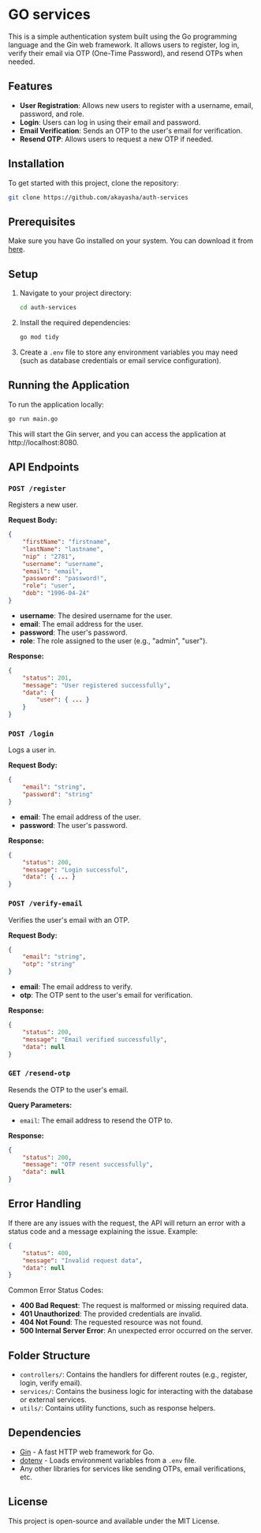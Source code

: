 # GO services

This is a simple authentication system built using the Go programming language and the Gin web framework. It allows users to register, log in, verify their email via OTP (One-Time Password), and resend OTPs when needed.

## Features

- **User Registration**: Allows new users to register with a username, email, password, and role.
- **Login**: Users can log in using their email and password.
- **Email Verification**: Sends an OTP to the user's email for verification.
- **Resend OTP**: Allows users to request a new OTP if needed.

## Installation

To get started with this project, clone the repository:

```bash
git clone https://github.com/akayasha/auth-services
```

## Prerequisites

Make sure you have Go installed on your system. You can download it from [here](https://golang.org/dl/).

## Setup

1. Navigate to your project directory:
   ```bash
   cd auth-services
   ```

2. Install the required dependencies:
   ```bash
   go mod tidy
   ```

3. Create a `.env` file to store any environment variables you may need (such as database credentials or email service configuration).

## Running the Application

To run the application locally:

```bash
go run main.go
```

This will start the Gin server, and you can access the application at http://localhost:8080.

## API Endpoints

### `POST /register`

Registers a new user.

**Request Body:**
```json
{
    "firstName": "firstname",
    "lastName": "lastname",
    "nip" : "2781",
    "username": "username",
    "email": "email",
    "password": "password!",
    "role": "user",
    "dob": "1996-04-24"
}

```

- **username**: The desired username for the user.
- **email**: The email address for the user.
- **password**: The user's password.
- **role**: The role assigned to the user (e.g., "admin", "user").

**Response:**
```json
{
    "status": 201,
    "message": "User registered successfully",
    "data": {
        "user": { ... }
    }
}
```

### `POST /login`

Logs a user in.

**Request Body:**
```json
{
    "email": "string",
    "password": "string"
}
```

- **email**: The email address of the user.
- **password**: The user's password.

**Response:**
```json
{
    "status": 200,
    "message": "Login successful",
    "data": { ... }
}
```

### `POST /verify-email`

Verifies the user's email with an OTP.

**Request Body:**
```json
{
    "email": "string",
    "otp": "string"
}
```

- **email**: The email address to verify.
- **otp**: The OTP sent to the user's email for verification.

**Response:**
```json
{
    "status": 200,
    "message": "Email verified successfully",
    "data": null
}
```

### `GET /resend-otp`

Resends the OTP to the user's email.

**Query Parameters:**
- `email`: The email address to resend the OTP to.

**Response:**
```json
{
    "status": 200,
    "message": "OTP resent successfully",
    "data": null
}
```

## Error Handling

If there are any issues with the request, the API will return an error with a status code and a message explaining the issue. Example:

```json
{
    "status": 400,
    "message": "Invalid request data",
    "data": null
}
```

Common Error Status Codes:
- **400 Bad Request**: The request is malformed or missing required data.
- **401 Unauthorized**: The provided credentials are invalid.
- **404 Not Found**: The requested resource was not found.
- **500 Internal Server Error**: An unexpected error occurred on the server.

## Folder Structure

- `controllers/`: Contains the handlers for different routes (e.g., register, login, verify email).
- `services/`: Contains the business logic for interacting with the database or external services.
- `utils/`: Contains utility functions, such as response helpers.

## Dependencies

- [Gin](https://github.com/gin-gonic/gin) - A fast HTTP web framework for Go.
- [dotenv](https://github.com/joho/godotenv) - Loads environment variables from a `.env` file.
- Any other libraries for services like sending OTPs, email verifications, etc.

## License

This project is open-source and available under the MIT License.
